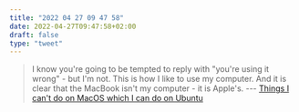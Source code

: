 ```yaml
---
title: "2022 04 27 09 47 58"
date: 2022-04-27T09:47:58+02:00
draft: false
type: "tweet"
---
```


> I know you're going to be tempted to reply with "you're using it wrong" - but I'm not. This is how I like to use my computer. And it is clear that the MacBook isn't my computer - it is Apple's. --- [Things I can't do on MacOS which I can do on Ubuntu](https://shkspr.mobi/blog/2020/04/things-i-cant-do-on-macos-which-i-can-do-on-ubuntu/)
